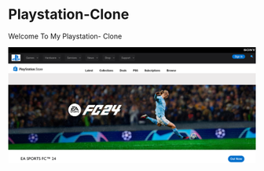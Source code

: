 ﻿# Playstation-Clone
 Welcome To My Playstation- Clone

![Playstation Screenshot](https://github.com/navix1456/Playstation-Clone/blob/main/Screenshot%202024-09-30%20202920.png)


